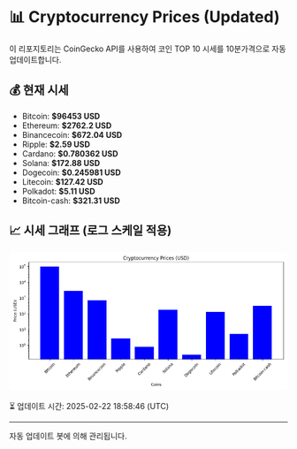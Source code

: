 
# 📊 Cryptocurrency Prices (Updated)

이 리포지토리는 CoinGecko API를 사용하여 코인 TOP 10 시세를 10분가격으로 자동 업데이트합니다.

## 💰 현재 시세
- Bitcoin: **$96453 USD**
- Ethereum: **$2762.2 USD**
- Binancecoin: **$672.04 USD**
- Ripple: **$2.59 USD**
- Cardano: **$0.780362 USD**
- Solana: **$172.88 USD**
- Dogecoin: **$0.245981 USD**
- Litecoin: **$127.42 USD**
- Polkadot: **$5.11 USD**
- Bitcoin-cash: **$321.31 USD**

## 📈 시세 그래프 (로그 스케일 적용)
![Crypto Prices](crypto_prices.png)

⏳ 업데이트 시간: 2025-02-22 18:58:46 (UTC)

---
자동 업데이트 봇에 의해 관리됩니다.
